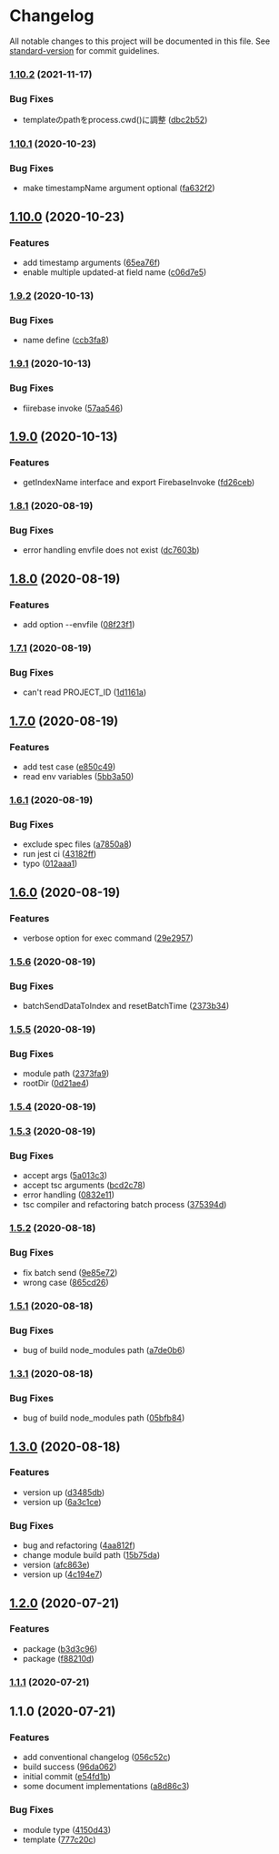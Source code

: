 # Changelog

All notable changes to this project will be documented in this file. See [standard-version](https://github.com/conventional-changelog/standard-version) for commit guidelines.

### [1.10.2](https://github.com/MOCHI-inc-JAPAN/algolia-firebase-tools/compare/v1.10.1...v1.10.2) (2021-11-17)


### Bug Fixes

* templateのpathをprocess.cwd()に調整 ([dbc2b52](https://github.com/MOCHI-inc-JAPAN/algolia-firebase-tools/commit/dbc2b52543b8edb8e77287290b6ad25fb8af8136))

### [1.10.1](https://github.com/MOCHI-inc-JAPAN/algolia-firebase-tools/compare/v1.10.0...v1.10.1) (2020-10-23)


### Bug Fixes

* make timestampName argument optional ([fa632f2](https://github.com/MOCHI-inc-JAPAN/algolia-firebase-tools/commit/fa632f2ccb7509dab9627bc43445fb529bc8584d))

## [1.10.0](https://github.com/MOCHI-inc-JAPAN/algolia-firebase-tools/compare/v1.9.2...v1.10.0) (2020-10-23)


### Features

* add timestamp arguments ([65ea76f](https://github.com/MOCHI-inc-JAPAN/algolia-firebase-tools/commit/65ea76fac277b5cf54da604e1dcd5cd30fca71f8))
* enable multiple updated-at field name ([c06d7e5](https://github.com/MOCHI-inc-JAPAN/algolia-firebase-tools/commit/c06d7e550d6dc7d9c5485327f5c6ab45a614e2cd))

### [1.9.2](https://github.com/MOCHI-inc-JAPAN/algolia-firebase-tools/compare/v1.9.1...v1.9.2) (2020-10-13)


### Bug Fixes

* name define ([ccb3fa8](https://github.com/MOCHI-inc-JAPAN/algolia-firebase-tools/commit/ccb3fa8ddbc446c872792ba4277da127c028bd42))

### [1.9.1](https://github.com/MOCHI-inc-JAPAN/algolia-firebase-tools/compare/v1.9.0...v1.9.1) (2020-10-13)


### Bug Fixes

* fiirebase invoke ([57aa546](https://github.com/MOCHI-inc-JAPAN/algolia-firebase-tools/commit/57aa5465944b88f7f0440888f0f5f19b9f5f9de6))

## [1.9.0](https://github.com/MOCHI-inc-JAPAN/algolia-firebase-tools/compare/v1.8.1...v1.9.0) (2020-10-13)


### Features

* getIndexName interface and export FirebaseInvoke ([fd26ceb](https://github.com/MOCHI-inc-JAPAN/algolia-firebase-tools/commit/fd26cebeefbb59fb2efcee531ed51b91d8f6cb5d))

### [1.8.1](https://github.com/MOCHI-inc-JAPAN/algolia-firebase-tools/compare/v1.8.0...v1.8.1) (2020-08-19)


### Bug Fixes

* error handling envfile does not exist ([dc7603b](https://github.com/MOCHI-inc-JAPAN/algolia-firebase-tools/commit/dc7603b71518ea7eb0609ee4d8d9f70c3551e3b7))

## [1.8.0](https://github.com/MOCHI-inc-JAPAN/algolia-firebase-tools/compare/v1.7.1...v1.8.0) (2020-08-19)


### Features

* add option --envfile ([08f23f1](https://github.com/MOCHI-inc-JAPAN/algolia-firebase-tools/commit/08f23f136286e04370e100fb0cd45aa709a18459))

### [1.7.1](https://github.com/MOCHI-inc-JAPAN/algolia-firebase-tools/compare/v1.7.0...v1.7.1) (2020-08-19)


### Bug Fixes

* can't read PROJECT_ID ([1d1161a](https://github.com/MOCHI-inc-JAPAN/algolia-firebase-tools/commit/1d1161a3bc36610d30a41a9ffde804c0019bf1db))

## [1.7.0](https://github.com/MOCHI-inc-JAPAN/algolia-firebase-tools/compare/v1.6.1...v1.7.0) (2020-08-19)


### Features

* add test case ([e850c49](https://github.com/MOCHI-inc-JAPAN/algolia-firebase-tools/commit/e850c492979870a0b3b07272810745ac57f2d8a0))
* read env variables ([5bb3a50](https://github.com/MOCHI-inc-JAPAN/algolia-firebase-tools/commit/5bb3a50d6364f9170b8725a844959a6d91613906))

### [1.6.1](https://github.com/MOCHI-inc-JAPAN/algolia-firebase-tools/compare/v1.6.0...v1.6.1) (2020-08-19)


### Bug Fixes

* exclude spec files ([a7850a8](https://github.com/MOCHI-inc-JAPAN/algolia-firebase-tools/commit/a7850a83bf7b3a3d19f901487564c939e3487b05))
* run jest ci ([43182ff](https://github.com/MOCHI-inc-JAPAN/algolia-firebase-tools/commit/43182ffed2159d62012c75db9cf219b9c80831d5))
* typo ([012aaa1](https://github.com/MOCHI-inc-JAPAN/algolia-firebase-tools/commit/012aaa16bdf9866db90e0ba0e33601d1d21aa5a2))

## [1.6.0](https://github.com/MOCHI-inc-JAPAN/algolia-firebase-tools/compare/v1.5.6...v1.6.0) (2020-08-19)


### Features

* verbose option for exec command ([29e2957](https://github.com/MOCHI-inc-JAPAN/algolia-firebase-tools/commit/29e2957791609fec2f3d0ac0113980c4b803c381))

### [1.5.6](https://github.com/MOCHI-inc-JAPAN/algolia-firebase-tools/compare/v1.5.5...v1.5.6) (2020-08-19)


### Bug Fixes

* batchSendDataToIndex and resetBatchTime ([2373b34](https://github.com/MOCHI-inc-JAPAN/algolia-firebase-tools/commit/2373b346b1b4d84c826c7981a03bb08135979990))

### [1.5.5](https://github.com/MOCHI-inc-JAPAN/algolia-firebase-tools/compare/v1.5.4...v1.5.5) (2020-08-19)


### Bug Fixes

* module path ([2373fa9](https://github.com/MOCHI-inc-JAPAN/algolia-firebase-tools/commit/2373fa9fb150db3461a5171727564a038c33e660))
* rootDir ([0d21ae4](https://github.com/MOCHI-inc-JAPAN/algolia-firebase-tools/commit/0d21ae429cc59789c82339b3aa8025583f73a030))

### [1.5.4](https://github.com/MOCHI-inc-JAPAN/algolia-firebase-tools/compare/v1.5.3...v1.5.4) (2020-08-19)

### [1.5.3](https://github.com/MOCHI-inc-JAPAN/algolia-firebase-tools/compare/v1.5.2...v1.5.3) (2020-08-19)


### Bug Fixes

* accept args ([5a013c3](https://github.com/MOCHI-inc-JAPAN/algolia-firebase-tools/commit/5a013c36473c31a7b3f0cf01f0fba0c0d444b850))
* accept tsc arguments ([bcd2c78](https://github.com/MOCHI-inc-JAPAN/algolia-firebase-tools/commit/bcd2c78c49bc1208a3d69ab35a76de7291c3b935))
* error handling ([0832e11](https://github.com/MOCHI-inc-JAPAN/algolia-firebase-tools/commit/0832e112ae6fcc084e2c8afc38bcd007a9a6539a))
* tsc compiler and refactoring batch process ([375394d](https://github.com/MOCHI-inc-JAPAN/algolia-firebase-tools/commit/375394d12c5e32eccda8cdd5b8d9132789492ef7))

### [1.5.2](https://github.com/MOCHI-inc-JAPAN/algolia-firebase-tools/compare/v1.5.1...v1.5.2) (2020-08-18)


### Bug Fixes

* fix  batch send ([9e85e72](https://github.com/MOCHI-inc-JAPAN/algolia-firebase-tools/commit/9e85e7215ca596aa0d48defe9a3c10adbbe9e0e2))
* wrong case ([865cd26](https://github.com/MOCHI-inc-JAPAN/algolia-firebase-tools/commit/865cd2626de07f02f349652f73ef16fcb54f792a))

### [1.5.1](https://github.com/MOCHI-inc-JAPAN/algolia-firebase-tools/compare/v1.3.1...v1.5.1) (2020-08-18)


### Bug Fixes

* bug of build node_modules path ([a7de0b6](https://github.com/MOCHI-inc-JAPAN/algolia-firebase-tools/commit/a7de0b659e7927c8607750f37976a2c94e0cdaf2))

### [1.3.1](https://github.com/MOCHI-inc-JAPAN/algolia-firebase-tools/compare/v1.3.0...v1.3.1) (2020-08-18)


### Bug Fixes

* bug of build node_modules path ([05bfb84](https://github.com/MOCHI-inc-JAPAN/algolia-firebase-tools/commit/05bfb840b2a2d04518df23025ecb3a796035df11))

## [1.3.0](https://github.com/MOCHI-inc-JAPAN/algolia-firebase-tools/compare/v1.2.0...v1.3.0) (2020-08-18)


### Features

* version up ([d3485db](https://github.com/MOCHI-inc-JAPAN/algolia-firebase-tools/commit/d3485db8a8b2c90d2b7180c69e2b3afa78d3725e))
* version up ([6a3c1ce](https://github.com/MOCHI-inc-JAPAN/algolia-firebase-tools/commit/6a3c1ceac7859c4155e77d15350b84ff0244cf93))


### Bug Fixes

* bug and refactoring ([4aa812f](https://github.com/MOCHI-inc-JAPAN/algolia-firebase-tools/commit/4aa812f3370a6e296e3382ff26c61cedae64bec8))
* change module build path ([15b75da](https://github.com/MOCHI-inc-JAPAN/algolia-firebase-tools/commit/15b75da5c62c8cbc04498691135441975f5579cc))
* version ([afc863e](https://github.com/MOCHI-inc-JAPAN/algolia-firebase-tools/commit/afc863e32d07afd93f5231708f621bfa2f5edf2d))
* version up ([4c194e7](https://github.com/MOCHI-inc-JAPAN/algolia-firebase-tools/commit/4c194e7875c83454f427fecacd923b40843ab063))

## [1.2.0](https://github.com/MOCHI-inc-JAPAN/algolia-firebase-tools/compare/v1.1.1...v1.2.0) (2020-07-21)


### Features

* package ([b3d3c96](https://github.com/MOCHI-inc-JAPAN/algolia-firebase-tools/commit/b3d3c966e7445fe898336764f31a5ece8400b558))
* package ([f88210d](https://github.com/MOCHI-inc-JAPAN/algolia-firebase-tools/commit/f88210d465cb3407713eaffd3e0a13580d1a02d0))

### [1.1.1](https://github.com/MOCHI-inc-JAPAN/algolia-firebase-tools/compare/v1.1.0...v1.1.1) (2020-07-21)

## 1.1.0 (2020-07-21)


### Features

* add conventional changelog ([056c52c](https://github.com/MOCHI-inc-JAPAN/algolia-firebase-tools/commit/056c52cd120b95d33e7aec6d9a0fe87c2aec29dc))
* build success ([96da062](https://github.com/MOCHI-inc-JAPAN/algolia-firebase-tools/commit/96da0623238dcb6819af636a0519f6bb2a8002be))
* initial commit ([e54fd1b](https://github.com/MOCHI-inc-JAPAN/algolia-firebase-tools/commit/e54fd1bac808fece009c8e7325bf6fb6b898cf26))
* some document implementations ([a8d86c3](https://github.com/MOCHI-inc-JAPAN/algolia-firebase-tools/commit/a8d86c3c52cb69b7dba0dd61c016a984890fc2ac))


### Bug Fixes

* module type ([4150d43](https://github.com/MOCHI-inc-JAPAN/algolia-firebase-tools/commit/4150d43188f18f8eb943fdea0988b9e51207b8b4))
* template ([777c20c](https://github.com/MOCHI-inc-JAPAN/algolia-firebase-tools/commit/777c20cb1c8a90bca8e57a2cd02864d4b1b9390b))
